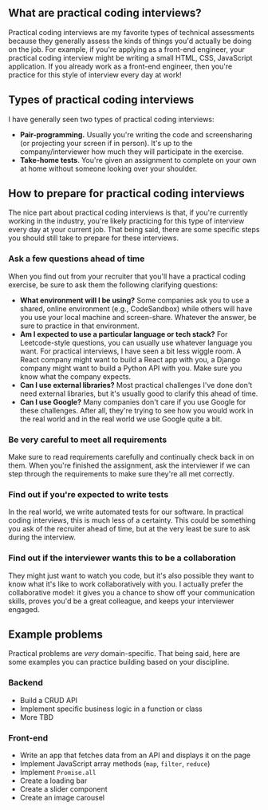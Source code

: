 
## What are practical coding interviews?

Practical coding interviews are my favorite types of technical assessments because they generally assess the kinds of things you'd actually be doing on the job. For example, if you're applying as a front-end engineer, your practical coding interview might be writing a small HTML, CSS, JavaScript application. If you already work as a front-end engineer, then you're practice for this style of interview every day at work!

## Types of practical coding interviews

I have generally seen two types of practical coding interviews:

- **Pair-programming.** Usually you're writing the code and screensharing (or projecting your screen if in person). It's up to the company/interviewer how much they will participate in the exercise.
- **Take-home tests**. You're given an assignment to complete on your own at home without someone looking over your shoulder.

## How to prepare for practical coding interviews

The nice part about practical coding interviews is that, if you're currently working in the industry, you're likely practicing for this type of interview every day at your current job. That being said, there are some specific steps you should still take to prepare for these interviews.

### Ask a few questions ahead of time

When you find out from your recruiter that you'll have a practical coding exercise, be sure to ask them the following clarifying questions:

- **What environment will I be using?** Some companies ask you to use a shared, online environment (e.g., CodeSandbox) while others will have you use your local machine and screen-share. Whatever the answer, be sure to practice in that environment.
- **Am I expected to use a particular language or tech stack?** For Leetcode-style questions, you can usually use whatever language you want. For practical interviews, I have seen a bit less wiggle room. A React company might want to build a React app with you, a Django company might want to build a Python API with you. Make sure you know what the company expects.
- **Can I use external libraries?** Most practical challenges I've done don't need external libraries, but it's usually good to clarify this ahead of time.
- **Can I use Google?** Many companies don't care if you use Google for these challenges. After all, they're trying to see how you would work in the real world and in the real world we use Google quite a bit.

### Be very careful to meet all requirements

Make sure to read requirements carefully and continually check back in on them. When you're finished the assignment, ask the interviewer if we can step through the requirements to make sure they're all met correctly.

### Find out if you're expected to write tests

In the real world, we write automated tests for our software. In practical coding interviews, this is much less of a certainty. This could be something you ask of the recruiter ahead of time, but at the very least be sure to ask during the interview.

### Find out if the interviewer wants this to be a collaboration

They might just want to watch you code, but it's also possible they want to know what it's like to work collaboratively with you. I actually prefer the collaborative model: it gives you a chance to show off your communication skills, proves you'd be a great colleague, and keeps your interviewer engaged.

## Example problems

Practical problems are _very_ domain-specific. That being said, here are some examples you can practice building based on your discipline.

### Backend

- Build a CRUD API
- Implement specific business logic in a function or class
- More TBD

### Front-end

- Write an app that fetches data from an API and displays it on the page
- Implement JavaScript array methods (`map`, `filter`, `reduce`)
- Implement `Promise.all`
- Create a loading bar
- Create a slider component
- Create an image carousel
